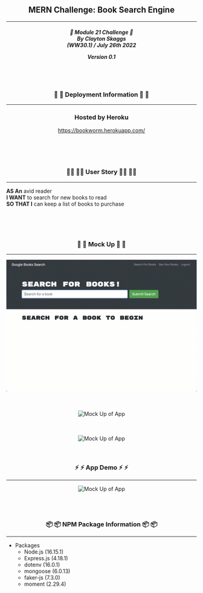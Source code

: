 <h2 align="center">MERN Challenge: Book Search Engine</h2>

---

<div align="center">

<h5 align="center">

💼 Module 21 Challenge 💼<br>
By Clayton Skaggs<br>
(WW30.1) / July 26th 2022

Version 0.1</h5>
</div>

<br>
<br>

<h3 align="center">🚀 🚀 Deployment Information 🚀 🚀</h3>

---

<div align="center">
<h3> Hosted by Heroku</h3>
<a href="https://bookworm.herokuapp.com/">https://bookworm.herokuapp.com/</a>
</div>

<br>
<br>
<br>
<br>

<h3 align="center">🧙‍♂️ 🧙‍♂️ User Story 🧙‍♂️ 🧙‍♂️</h3>

----

<p><b>AS An</b> avid reader<br>
<b>I WANT</b> to search for new books to read<br>
<b>SO THAT I</b> can keep a list of books to purchase</p>

<br>
<br>
<br>


<h3 align="center">📐 📐 Mock Up 📐 📐</h3>

---
<p align="center">
  <img src="./client/public/demo-01.gif" alt="Mock Up of App" width="650")
</p>

<br>
<br>
<br>

<p align="center">
  <img src="./client/public/demo-02.gif" alt="Mock Up of App" width="650")
</p>

<br>
<br>
<br>

<p align="center">
  <img src="./client/public/demo-03.gif" alt="Mock Up of App" width="650")
</p>

<br>
<br>
<br>

<h3 align="center">⚡ ⚡ App Demo ⚡ ⚡</h3>

---

<p align="center">
<img src="./client/public/AppDemo1.gif" alt="Mock Up of App" width="650")
</p>

<br>
<br>

<br>
<br>

<h3 align="center">📦 📦 NPM Package Information 📦 📦</h3>

-----

* Packages
  * Node.js (16.15.1)
  * Express.js (4.18.1)
  * dotenv (16.0.1)
  * mongoose (6.0.13)
  * faker-js (7.3.0)
  * moment (2.29.4)

<br>

<br>
<br>

<br>
<br>
